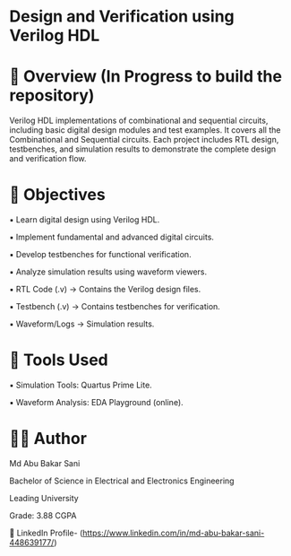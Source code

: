 # Design and Verification using Verilog HDL

# 📌 Overview (In Progress to build the repository)

Verilog HDL implementations of combinational and sequential circuits, including basic digital design modules and test examples. It covers all the Combinational and Sequential circuits. Each project includes RTL design, testbenches, and simulation results to demonstrate the complete design and verification flow.

# 🎯 Objectives

▪️ Learn digital design using Verilog HDL.

▪️ Implement fundamental and advanced digital circuits.

▪️ Develop testbenches for functional verification.

▪️ Analyze simulation results using waveform viewers.

▪️ RTL Code (.v) → Contains the Verilog design files.

▪️ Testbench (.v) → Contains testbenches for verification.

▪️ Waveform/Logs → Simulation results.

# 🧰 Tools Used

▪️ Simulation Tools: Quartus Prime Lite.

▪️ Waveform Analysis: EDA Playground (online).

# 👨‍💻 Author

Md Abu Bakar Sani 

Bachelor of Science in Electrical and Electronics Engineering

Leading University

Grade: 3.88 CGPA

🔗 LinkedIn Profile- (https://www.linkedin.com/in/md-abu-bakar-sani-448639177/)

